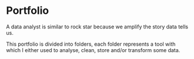 # Portfolio

A data analyst is similar to rock star because we amplify the story data tells us.

This portfolio is divided into folders, each folder represents a tool with which I either used to analyse, clean, store and/or transform some data.
